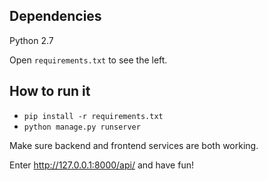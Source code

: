 ## Dependencies
Python 2.7

Open `requirements.txt` to see the left.

## How to run it
* `pip install -r requirements.txt`
* `python manage.py runserver`

Make sure backend and frontend services are both working.

Enter http://127.0.0.1:8000/api/ and have fun!